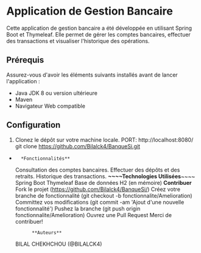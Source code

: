 # Application de Gestion Bancaire

Cette application de gestion bancaire a été développée en utilisant Spring Boot et Thymeleaf. Elle permet de gérer les comptes bancaires, effectuer des transactions et visualiser l'historique des opérations.

## Prérequis

Assurez-vous d'avoir les éléments suivants installés avant de lancer l'application :
- Java JDK 8 ou version ultérieure
- Maven
- Navigateur Web compatible

## Configuration

1. Clonez le dépôt sur votre machine locale.
PORT: http://localhost:8080/
git clone https://github.com/Bilalck4/BanqueSi.git

*       *Fonctionnalités**
    Consultation des comptes bancaires.
    Effectuer des dépôts et des retraits.
    Historique des transactions.
        **~~~~Technologies Utilisées**~~~~
    Spring Boot
    Thymeleaf
    Base de données H2 (en mémoire)
        **Contribuer**
        Fork le projet (https://github.com/Bilalck4/BanqueSi/)
        Créez votre branche de fonctionnalité (git checkout -b fonctionnalite/Amelioration)
        Committez vos modifications (git commit -am 'Ajout d'une nouvelle fonctionnalité')
        Pushez la branche (git push origin fonctionnalite/Amelioration)
        Ouvrez une Pull Request
        Merci de contribuer!

            **Auteurs**
    BILAL CHEKHCHOU (@BILALCK4)
